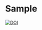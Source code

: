# Sample
[![DOI](https://zenodo.org/badge/523529053.svg)](https://zenodo.org/badge/latestdoi/523529053)
